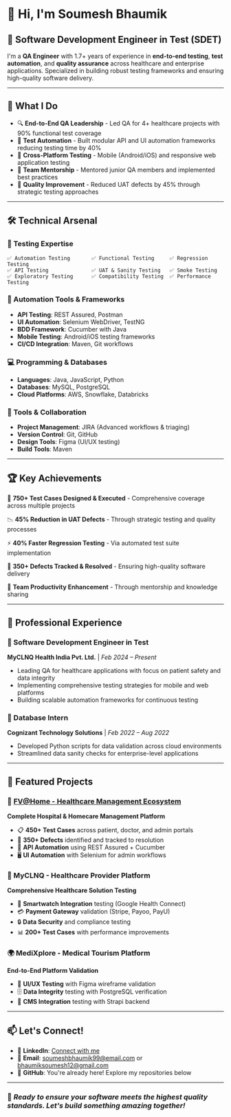 # 👋 Hi, I'm Soumesh Bhaumik

## 🚀 Software Development Engineer in Test (SDET)

I'm a **QA Engineer** with 1.7+ years of experience in **end-to-end testing**, **test automation**, and **quality assurance** across healthcare and enterprise applications. Specialized in building robust testing frameworks and ensuring high-quality software delivery.

---

## 🎯 What I Do

- 🔍 **End-to-End QA Leadership** - Led QA for 4+ healthcare projects with 90% functional test coverage
- 🤖 **Test Automation** - Built modular API and UI automation frameworks reducing testing time by 40%
- 📱 **Cross-Platform Testing** - Mobile (Android/iOS) and responsive web application testing
- 👥 **Team Mentorship** - Mentored junior QA members and implemented best practices
- 🐛 **Quality Improvement** - Reduced UAT defects by 45% through strategic testing approaches

---

## 🛠️ Technical Arsenal

### 🧪 Testing Expertise
```
✅ Automation Testing       ✅ Functional Testing     ✅ Regression Testing    
✅ API Testing              ✅ UAT & Sanity Testing   ✅ Smoke Testing         
✅ Exploratory Testing      ✅ Compatibility Testing  ✅ Performance Testing
```

### 🔧 Automation Tools & Frameworks
- **API Testing**: REST Assured, Postman
- **UI Automation**: Selenium WebDriver, TestNG
- **BDD Framework**: Cucumber with Java
- **Mobile Testing**: Android/iOS testing frameworks
- **CI/CD Integration**: Maven, Git workflows

### 💻 Programming & Databases
- **Languages**: Java, JavaScript, Python
- **Databases**: MySQL, PostgreSQL
- **Cloud Platforms**: AWS, Snowflake, Databricks

### 🔄 Tools & Collaboration
- **Project Management**: JIRA (Advanced workflows & triaging)
- **Version Control**: Git, GitHub
- **Design Tools**: Figma (UI/UX testing)
- **Build Tools**: Maven

---

## 🏆 Key Achievements

🎯 **750+ Test Cases Designed & Executed** - Comprehensive coverage across multiple projects

📉 **45% Reduction in UAT Defects** - Through strategic testing and quality processes

⚡ **40% Faster Regression Testing** - Via automated test suite implementation

🔧 **350+ Defects Tracked & Resolved** - Ensuring high-quality software delivery

👥 **Team Productivity Enhancement** - Through mentorship and knowledge sharing

---

## 💼 Professional Experience

### 🏥 Software Development Engineer in Test
**MyCLNQ Health India Pvt. Ltd.** | *Feb 2024 – Present*
- Leading QA for healthcare applications with focus on patient safety and data integrity
- Implementing comprehensive testing strategies for mobile and web platforms
- Building scalable automation frameworks for continuous testing

### 💾 Database Intern
**Cognizant Technology Solutions** | *Feb 2022 – Aug 2022*
- Developed Python scripts for data validation across cloud environments
- Streamlined data sanity checks for enterprise-level applications

---

## 🚀 Featured Projects

### 🏥 [FV@Home - Healthcare Management Ecosystem](https://github.com/sbhaumik22/fb_medical_api_automation)
**Complete Hospital & Homecare Management Platform**
- 📋 **450+ Test Cases** across patient, doctor, and admin portals
- 🐛 **350+ Defects** identified and tracked to resolution
- 🤖 **API Automation** using REST Assured + Cucumber
- 🖥️ **UI Automation** with Selenium for admin workflows

### 🏥 MyCLNQ - Healthcare Provider Platform
**Comprehensive Healthcare Solution Testing**
- 📱 **Smartwatch Integration** testing (Google Health Connect)
- 💳 **Payment Gateway** validation (Stripe, Payoo, PayU)
- 🔒 **Data Security** and compliance testing
- 📊 **200+ Test Cases** with performance improvements

### 🌍 MediXplore - Medical Tourism Platform
**End-to-End Platform Validation**
- 🎨 **UI/UX Testing** with Figma wireframe validation
- 🗄️ **Data Integrity** testing with PostgreSQL verification
- 🔄 **CMS Integration** testing with Strapi backend

---

## 📫 Let's Connect!

- 💼 **LinkedIn**: [Connect with me](https://www.linkedin.com/in/contact-soumesh-bhaumik-a0b3b3352/)
- 📧 **Email**: soumeshbhaumik99@email.com or bhaumiksoumesh12@gmail.com
- 🐙 **GitHub**: You're already here! Explore my repositories below

---

### 🌟 *Ready to ensure your software meets the highest quality standards. Let's build something amazing together!*
